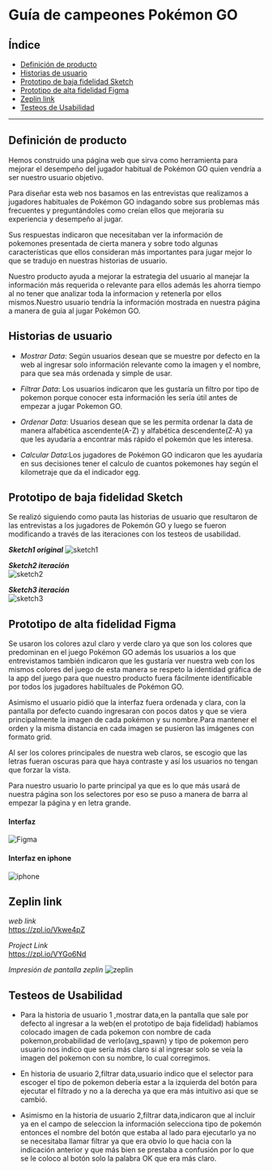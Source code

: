 # **Guía de campeones Pokémon GO**

## Índice

* [Definición de producto](#Definición-de-producto)
* [Historias de usuario](#Historias-de-usuario)
* [Prototipo de baja fidelidad Sketch](#Prototipo-de-baja-fidelidad-Sketch)
* [Prototipo de alta fidelidad Figma](#Prototipo-de-alta-fidelidad-Figma)
* [Zeplin link](#Zeplin-link)
* [Testeos de Usabilidad](#Testeos-de-Usabilidad)

***

## Definición de producto
Hemos construido una página web que sirva como herramienta para mejorar el  desempeño del jugador habitual de Pokémon GO quien vendría a ser nuestro usuario objetivo.

Para diseñar esta web nos basamos en las entrevistas que realizamos a jugadores habituales de Pokémon GO   indagando sobre sus problemas más frecuentes y preguntándoles como creían ellos que mejoraría su experiencia y desempeño al jugar.

Sus respuestas indicaron que necesitaban ver la  información de pokemones presentada de  cierta manera y sobre todo algunas características que ellos consideran más importantes para  jugar mejor lo que se tradujo en nuestras historias de usuario.

Nuestro producto ayuda a mejorar la estrategia del usuario al manejar la información más requerida o relevante para  ellos además les ahorra tiempo al no tener que analizar toda la informacion y retenerla por ellos mismos.Nuestro usuario tendría la información mostrada en nuestra página a manera de guia al jugar Pokémon GO.

## Historias de usuario
* *Mostrar Data*: Según usuarios desean que se muestre por defecto en la web al ingresar solo información relevante como la imagen y el nombre, para que sea más ordenada y simple de usar.

* *Filtrar Data*: Los usuarios indicaron que les gustaría un  filtro por tipo de pokemon porque conocer esta información les sería útil antes de empezar a jugar Pokemon GO.

* *Ordenar Data*: Usuarios desean que se les permita ordenar la data de manera alfabética ascendente(A-Z) y alfabética descendente(Z-A) ya que les ayudaría a encontrar más rápido el pokemón que les interesa.

* *Calcular Data*:Los jugadores de Pokémon GO indicaron que les ayudaría en sus decisiones tener el calculo de cuantos pokemones hay según el kilometraje que da el indicador egg.


## Prototipo de baja fidelidad Sketch
Se realizó siguiendo como pauta las historias de usuario que resultaron de las entrevistas a los jugadores de Pokemón GO y luego se fueron modificando a través de las iteraciones con los testeos de usabilidad.

***Sketch1 original***
![sketch1](src/sketch1.jpeg)


***Sketch2 iteración***   
![sketch2](src/sketch2.jpeg)

***Sketch3 iteración***    
![sketch3](src/sketch3.jpeg)


## Prototipo de alta fidelidad Figma
Se usaron los colores azul claro y verde claro ya que son los colores que predominan en el juego Pokémon GO además los usuarios a los que entrevistamos también indicaron que les gustaría ver nuestra  web con los mismos colores del juego de esta manera se respeto la identidad gráfica de la app del juego para que nuestro producto fuera fácilmente identificable por todos los jugadores habiltuales de Pokémon GO.

Asimismo el usuario pidió que la interfaz fuera ordenada y clara, con la pantalla por defecto cuando ingresaran con pocos datos y que se viera principalmente la imagen de cada pokémon y su nombre.Para mantener el orden y la misma distancia en cada imagen se pusieron las imágenes con formato grid.

Al ser los colores principales de nuestra web claros, se escogio que las  letras fueran  oscuras para que haya contraste y así los usuarios no tengan que forzar la vista.

Para nuestro usuario lo parte principal ya que es lo que más usará de nuestra página  son los selectores por eso se puso a manera de barra al empezar la página y en letra grande.

#### Interfaz
![Figma](src/Figma.PNG)


#### Interfaz en iphone  
![iphone](src/iphone.PNG)

## Zeplin link

*web link*  
<https://zpl.io/Vkwe4pZ>  

*Project Link*  
<https://zpl.io/VYGo6Nd>

*Impresión de pantalla zeplin*
![zeplin](src/zeplin.PNG)


## Testeos de Usabilidad  

* Para la historia de usuario 1 ,mostrar data,en la pantalla  que sale por defecto al ingresar a la web(en el prototipo de baja fidelidad) habíamos colocado imagen de cada pokemon con nombre de cada pokemon,probabilidad de verlo(avg_spawn) y tipo de pokemon pero usuario nos indico que sería más claro si al ingresar solo se veía la imagen del pokemon con su nombre, lo cual corregimos.

* En historia de usuario 2,filtrar data,usuario indico que el selector para escoger el tipo de pokemon debería estar a la izquierda del botón para ejecutar el filtrado y no a la derecha ya que era más intuitivo asi que se cambió.

* Asimismo en la historia de usuario 2,filtrar data,indicaron que al incluir ya en el campo de seleccion la información selecciona tipo de pokemón entonces el nombre del botón que estaba al lado para ejecutarlo ya no se necesitaba llamar filtrar ya que era obvio lo que hacia con la indicación anterior y que más bien se prestaba a confusión por lo que se le coloco al botón solo la palabra OK que era más claro.
